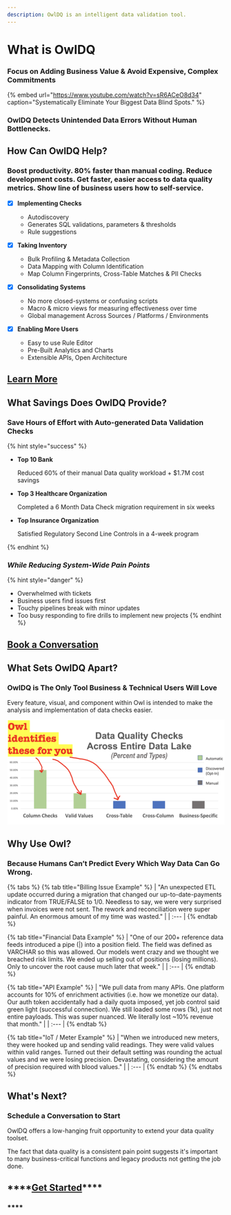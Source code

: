 ```yaml
---
description: OwlDQ is an intelligent data validation tool.
---
```


# What is OwlDQ

### Focus on Adding Business Value & Avoid Expensive, Complex Commitments

{% embed url="https://www.youtube.com/watch?v=sR6ACeO8d34" caption="Systematically Eliminate Your Biggest Data Blind Spots." %}

### OwlDQ Detects Unintended Data Errors Without Human Bottlenecks.

## How Can OwlDQ Help?

### **Boost productivity. 80% faster than manual coding. Reduce development costs. Get faster, easier access to data quality metrics. Show line of business users how to self-service.**

* [x] **Implementing Checks**

  * Autodiscovery
  * Generates SQL validations, parameters & thresholds
  * Rule suggestions 

* [x] **Taking Inventory** 

  * Bulk Profiling & Metadata Collection 
  * Data Mapping with Column Identification 
  * Map Column Fingerprints, Cross-Table Matches & PII Checks

* [x] **Consolidating Systems**

  * No more closed-systems or confusing scripts
  * Macro & micro views for measuring effectiveness over time
  * Global management Across Sources / Platforms / Environments 

* [x] **Enabling More Users**
  * Easy to use Rule Editor 
  * Pre-Built Analytics and Charts 
  * Extensible APIs, Open Architecture

## [**Learn More**](https://calendly.com/brian-556/owldq-session)

## What Savings Does OwlDQ Provide? 

### **Save Hours of Effort with Auto-generated Data Validation Checks**

{% hint style="success" %}
* **Top 10 Bank** 

  Reduced 60% of their manual Data quality workload + $1.7M cost savings 

* **Top 3 Healthcare Organization** 

  Completed a 6 Month Data Check migration requirement in six weeks 

* **Top Insurance Organization** 

  Satisfied Regulatory Second Line Controls in a 4-week program 

 
{% endhint %}

### _**While Reducing System-Wide Pain Points**_

{% hint style="danger" %}
* Overwhelmed with tickets 
* Business users find issues first
* Touchy pipelines break with minor updates
* Too busy responding to fire drills to implement new projects
{% endhint %}

## [**Book a Conversation**](https://calendly.com/brian-556/owldq-session)

## What **S**ets OwlDQ Apart?

### **OwlDQ is The Only Tool Business & Technical Users Will Love** 

Every feature, visual, and component within Owl is intended to make the analysis and implementation of data checks easier.

![](.gitbook/assets/screenshot-2020-07-19-at-7.31.37-pm.png)

## Why Use Owl?

### Because Humans Can’t Predict Every Which Way Data Can Go Wrong.

{% tabs %}
{% tab title="Billing Issue Example" %}
| "An unexpected ETL update occurred during a migration that changed our up-to-date-payments indicator from TRUE/FALSE to 1/0. Needless to say, we were very surprised when invoices were not sent. The rework and reconciliation were super painful. An enormous amount of my time was wasted." |
| :--- |
{% endtab %}

{% tab title="Financial Data Example" %}
| "One of our 200+ reference data feeds introduced a pipe \(\|\) into a position field. The field was defined as VARCHAR so this was allowed. Our models went crazy and we thought we breached risk limits. We ended up selling out of positions \(losing millions\). Only to uncover the root cause much later that week." |
| :--- |
{% endtab %}

{% tab title="API Example" %}
| "We pull data from many APIs. One platform accounts for 10% of enrichment activities \(i.e. how we monetize our data\). Our auth token accidentally had a daily quota imposed, yet job control said green light \(successful connection\). We still loaded some rows \(1k\), just not entire payloads. This was super nuanced. We literally lost ~10% revenue that month." |
| :--- |
{% endtab %}

{% tab title="IoT / Meter Example" %}
| "When we introduced new meters, they were hooked up and sending valid readings. They were valid values within valid ranges. Turned out their default setting was rounding the actual values and we were losing precision. Devastating, considering the amount of precision required with blood values." |
| :--- |
{% endtab %}
{% endtabs %}

## What's Next?

### Schedule a Conversation to Start 

OwlDQ offers a low-hanging fruit opportunity to extend your data quality toolset.

The fact that data quality is a consistent pain point suggests it's important to many business-critical functions and legacy products not getting the job done.

## \*\*\*\*[**Get Started**](https://calendly.com/brian-556/owldq-session)\*\*\*\*

### \*\*\*\*

